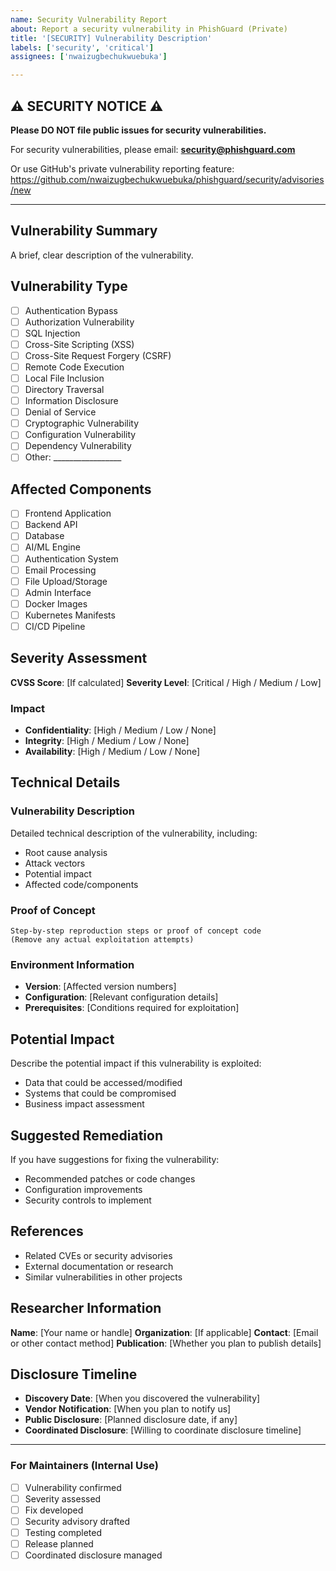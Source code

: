 ```yaml
---
name: Security Vulnerability Report
about: Report a security vulnerability in PhishGuard (Private)
title: '[SECURITY] Vulnerability Description'
labels: ['security', 'critical']
assignees: ['nwaizugbechukwuebuka']

---
```


## ⚠️ SECURITY NOTICE ⚠️
**Please DO NOT file public issues for security vulnerabilities.**

For security vulnerabilities, please email: **security@phishguard.com**

Or use GitHub's private vulnerability reporting feature:
https://github.com/nwaizugbechukwuebuka/phishguard/security/advisories/new

---

## Vulnerability Summary
A brief, clear description of the vulnerability.

## Vulnerability Type
- [ ] Authentication Bypass
- [ ] Authorization Vulnerability
- [ ] SQL Injection
- [ ] Cross-Site Scripting (XSS)
- [ ] Cross-Site Request Forgery (CSRF)
- [ ] Remote Code Execution
- [ ] Local File Inclusion
- [ ] Directory Traversal
- [ ] Information Disclosure
- [ ] Denial of Service
- [ ] Cryptographic Vulnerability
- [ ] Configuration Vulnerability
- [ ] Dependency Vulnerability
- [ ] Other: _________________

## Affected Components
- [ ] Frontend Application
- [ ] Backend API
- [ ] Database
- [ ] AI/ML Engine
- [ ] Authentication System
- [ ] Email Processing
- [ ] File Upload/Storage
- [ ] Admin Interface
- [ ] Docker Images
- [ ] Kubernetes Manifests
- [ ] CI/CD Pipeline

## Severity Assessment
**CVSS Score**: [If calculated]
**Severity Level**: [Critical / High / Medium / Low]

### Impact
- **Confidentiality**: [High / Medium / Low / None]
- **Integrity**: [High / Medium / Low / None]
- **Availability**: [High / Medium / Low / None]

## Technical Details

### Vulnerability Description
Detailed technical description of the vulnerability, including:
- Root cause analysis
- Attack vectors
- Potential impact
- Affected code/components

### Proof of Concept
```
Step-by-step reproduction steps or proof of concept code
(Remove any actual exploitation attempts)
```

### Environment Information
- **Version**: [Affected version numbers]
- **Configuration**: [Relevant configuration details]
- **Prerequisites**: [Conditions required for exploitation]

## Potential Impact
Describe the potential impact if this vulnerability is exploited:
- Data that could be accessed/modified
- Systems that could be compromised
- Business impact assessment

## Suggested Remediation
If you have suggestions for fixing the vulnerability:
- Recommended patches or code changes
- Configuration improvements
- Security controls to implement

## References
- Related CVEs or security advisories
- External documentation or research
- Similar vulnerabilities in other projects

## Researcher Information
**Name**: [Your name or handle]
**Organization**: [If applicable]
**Contact**: [Email or other contact method]
**Publication**: [Whether you plan to publish details]

## Disclosure Timeline
- **Discovery Date**: [When you discovered the vulnerability]
- **Vendor Notification**: [When you plan to notify us]
- **Public Disclosure**: [Planned disclosure date, if any]
- **Coordinated Disclosure**: [Willing to coordinate disclosure timeline]

---

### For Maintainers (Internal Use)
- [ ] Vulnerability confirmed
- [ ] Severity assessed
- [ ] Fix developed
- [ ] Security advisory drafted
- [ ] Testing completed
- [ ] Release planned
- [ ] Coordinated disclosure managed
